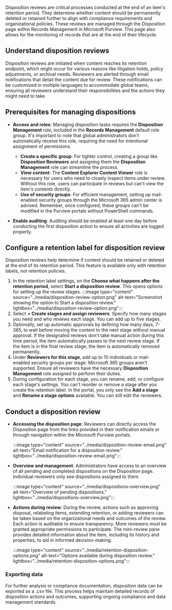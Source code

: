 Disposition reviews are critical processes conducted at the end of an item's retention period. They determine whether content should be permanently deleted or retained further to align with compliance requirements and organizational policies. These reviews are managed through the Disposition page within Records Management in Microsoft Purview. This page also allows for the monitoring of records that are at the end of their lifecycle.

## Understand disposition reviews

Disposition reviews are initiated when content reaches its retention endpoint, which might occur for various reasons like litigation holds, policy adjustments, or archival needs. Reviewers are alerted through email notifications that detail the content due for review. These notifications can be customized in multiple languages to accommodate global teams, ensuring all reviewers understand their responsibilities and the actions they might need to take.

## Prerequisites for managing dispositions

- **Access and roles**: Managing disposition tasks requires the **Disposition Management** role, included in the **Records Management** default role group. It's important to note that global administrators don't automatically receive this role, requiring the need for intentional assignment of permissions.
  - **Create a specific group**: For tighter control, creating a group like **Disposition Reviewers** and assigning them the **Disposition Management** role can streamline the process.
  - **View content**: The **Content Explorer Content Viewer** role is necessary for users who need to closely inspect items under review. Without this role, users can participate in reviews but can't view the item's contents directly.
  - **Use of security groups**: For efficient management, setting up mail-enabled security groups through the Microsoft 365 admin center is advised. Remember, once configured, these groups can't be modified in the Purview portals without PowerShell commands.

- **Enable auditing**: Auditing should be enabled at least one day before conducting the first disposition action to ensure all activities are logged properly.

## Configure a retention label for disposition review

Disposition reviews help determine if content should be retained or deleted at the end of its retention period. This feature is available only with retention labels, not retention policies.

1. In the retention label settings, on the **Choose what happens after the retention period**, select **Start a disposition review**. This opens options for setting up the review stages.
   :::image type="content" source="../media/disposition-review-option.png" alt-text="Screenshot showing the option to Start a disposition review." lightbox="../media/disposition-review-option.png":::
1. Select **+ Create stages and assign reviewers**. Specify how many stages you need and who reviews each stage. You can add up to five stages.
1. Optionally, set up automatic approvals by defining how many days, 7-365, to wait before moving the content to the next stage without manual approval. If the designated reviews don't take manual action during this time period, the item automatically passes to the next review stage. If the item is in the final review stage, the item is automatically removed permanently.
1. Under **Reviewers for this stage**, add up to 10 individuals or mail-enabled security groups per stage. Microsoft 365 groups aren't supported. Ensure all reviewers have the necessary **Disposition Management** role assigned to perform their duties.
1. During configuration for each stage, you can rename, add, or configure each stage's settings. You can't reorder or remove a stage after you create the retention label. In the portal, you only see the **Add a stage** and **Rename a stage options** available. You can still edit the reviewers.

## Conduct a disposition review

- **Accessing the disposition page**: Reviewers can directly access the Disposition page from the links provided in their notification emails or through navigation within the Microsoft Purview portals.

   :::image type="content" source="../media/disposition-review-email.png" alt-text="Email notification for a disposition review." lightbox="../media/disposition-review-email.png":::

- **Overview and management**: Administrators have access to an overview of all pending and completed dispositions on the Disposition page. Individual reviewers only see dispositions assigned to them.

   :::image type="content" source="../media/dispositions-overview.png" alt-text="Overview of pending dispositions." lightbox="../media/dispositions-overview.png":::

- **Actions during review**: During the review, actions such as approving disposal, relabeling items, extending retention, or adding reviewers can be taken based on the organizational needs and outcomes of the review. Each action is auditable to ensure transparency. More reviewers must be granted appropriate permissions to participate. The mini-review pane provides detailed information about the item, including its history and properties, to aid in informed decision-making.

   :::image type="content" source="../media/retention-disposition-options.png" alt-text="Options available during disposition review." lightbox="../media/retention-disposition-options.png":::

### Exporting data

For further analysis or compliance documentation, disposition data can be exported as a .csv file. This process helps maintain detailed records of disposition actions and outcomes, supporting ongoing compliance and data management standards.
